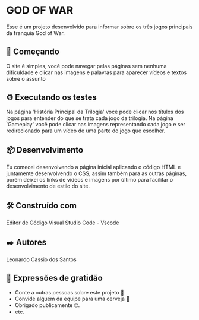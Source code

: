 # GOD OF WAR 

Esse é um projeto desenvolvido para informar sobre os três jogos principais da franquia God of War.

## 🚀 Começando

O site é simples, você pode navegar pelas páginas sem nenhuma dificuldade e clicar nas imagens e palavras para aparecer vídeos e textos sobre o assunto

## ⚙️ Executando os testes

Na página 'História Principal da Trilogia' você pode clicar nos títulos dos jogos para entender do que se trata cada jogo da trilogia.
Na página 'Gameplay' você pode clicar nas imagens representando cada jogo e ser redirecionado para um vídeo de uma parte do jogo que escolher.

## 📦 Desenvolvimento

Eu comecei desenvolvendo a página inicial aplicando o código HTML e juntamente desenvolvendo o CSS, assim também para as outras páginas, porém deixei os links de vídeos e imagens por último para facilitar o desenvolvimento de estilo do site.

## 🛠️ Construído com

Editor de Código Visual Studio Code - Vscode

## ✒️ Autores

Leonardo Cassio dos Santos


## 🎁 Expressões de gratidão

* Conte a outras pessoas sobre este projeto 📢
* Convide alguém da equipe para uma cerveja 🍺 
* Obrigado publicamente 🤓.
* etc.
